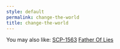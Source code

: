 ```yaml
---
style: default
permalink: change-the-world
title: change-the-world
---
```

You may also like:
[SCP-1563](http://scp-wiki.net/scp-1563)
[Father Of Lies](http://scp-wiki.net/father-of-lies)